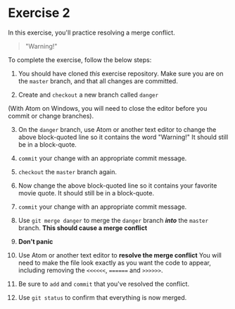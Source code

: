 # Exercise 2
In this exercise, you'll practice resolving a merge conflict.

> "Warning!"

To complete the exercise, follow the below steps:

1. You should have cloned _this_ exercise repository. Make sure you are on the `master` branch, and that all changes are committed.

2. Create and `checkout` a new branch called `danger`

  (With Atom on Windows, you will need to close the editor before you commit or change branches).

3. On the `danger` branch, use Atom or another text editor to change the above block-quoted line so it contains the word "Warning!" It should still be in a block-quote.

4. `commit` your change with an appropriate commit message.

5. `checkout` the `master` branch again.

6. Now change the above block-quoted line so it contains your favorite movie quote. It should still be in a block-quote.

7. `commit` your change with an appropriate commit message.

8. Use `git merge danger` to merge the `danger` branch ___into___ the `master` branch. **This should cause a merge conflict**

9. **Don't panic**

10. Use Atom or another text editor to **resolve the merge conflict** You will need to make the file look exactly as you want the code to appear, including removing the `<<<<<<`, `======` and `>>>>>>`.

11. Be sure to `add` and `commit` that you've resolved the conflict.

12. Use `git status` to confirm that everything is now merged.
